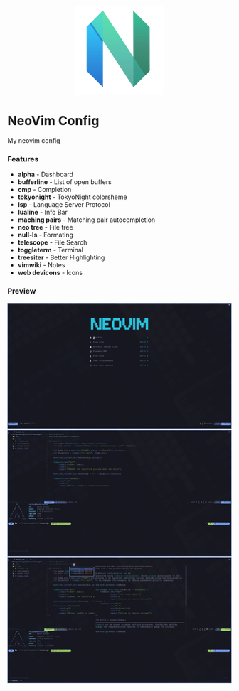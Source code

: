 <p align="center">
  <img src="/images/neovim.png" width="200"/>
<p>

# NeoVim Config
My neovim config

### Features
- __alpha__ - Dashboard
- __bufferline__ - List of open buffers
- __cmp__ - Completion
- __tokyonight__ - TokyoNight colorsheme
- __lsp__ - Language Server Protocol
- __lualine__ - Info Bar
- __maching pairs__ - Matching pair autocompletion
- __neo tree__ - File tree
- __null-ls__ - Formating
- __telescope__ - File Search
- __toggleterm__ - Terminal
- __treesiter__ - Better Highlighting
- __vimwiki__ - Notes
- __web devicons__ - Icons

### Preview
<img src="/images/Screenshot.png" />
<img src="/images/Screenshot2.png" />
<img src="/images/Screenshot3.png" />
